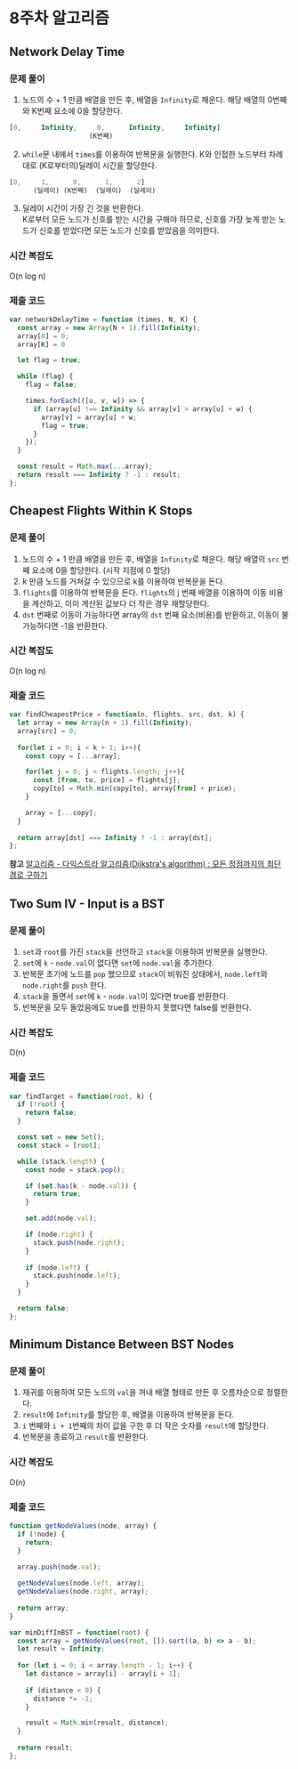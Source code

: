 # 8주차 알고리즘
## Network Delay Time
### 문제 풀이
1. 노드의 수 + 1 만큼 배열을 만든 후, 배열을 `Infinity`로 채운다. 해당 배열의 0번째와 K번째 요소에 0을 할당한다.
```javascript
[0,     Infinity,     0,      Infinity,     Infinity]
                    (K번째)
```
2. `while`문 내에서 `times`를 이용하여 반복문을 실행한다. K와 인접한 노드부터 차례대로 (K로부터의)딜레이 시간을 할당한다.
```javascript
[0,     1,      0,      1,      2]
      (딜레이) (K번째)  (딜레이)  (딜레이)
```
3. 딜레이 시간이 가장 긴 것을 반환한다.  
   K로부터 모든 노드가 신호를 받는 시간을 구해야 하므로, 신호를 가장 늦게 받는 노드가 신호를 받았다면 모든 노드가 신호를 받았음을 의미한다.


### 시간 복잡도
O(n log n)

### 제출 코드
```javascript
var networkDelayTime = function (times, N, K) {
  const array = new Array(N + 1).fill(Infinity);
  array[0] = 0;
  array[K] = 0

  let flag = true;

  while (flag) {
    flag = false;

    times.forEach(([u, v, w]) => {
      if (array[u] !== Infinity && array[v] > array[u] + w) {
        array[v] = array[u] + w;
        flag = true;
      }
    });
  }

  const result = Math.max(...array);
  return result === Infinity ? -1 : result;
};
```

## Cheapest Flights Within K Stops
### 문제 풀이
1. 노드의 수 + 1 만큼 배열을 만든 후, 배열을 `Infinity`로 채운다. 해당 배열의 `src` 번째 요소에 0을 할당한다. (시작 지점에 0 할당)
2. k 만큼 노드를 거쳐갈 수 있으므로 k를 이용하여 반복문을 돈다.
3. `flights`를 이용하여 반복문을 돈다. `flights`의 j 번째 배열을 이용하여 이동 비용을 계산하고, 이미 계산된 값보다 더 작은 경우 재할당한다.
4. `dst` 번째로 이동이 가능하다면 array의 `dst` 번째 요소(비용)를 반환하고, 이동이 불가능하다면 -1을 반환한다.

### 시간 복잡도
O(n log n)

### 제출 코드
```javascript
var findCheapestPrice = function(n, flights, src, dst, k) {
  let array = new Array(n + 1).fill(Infinity);
  array[src] = 0;
  
  for(let i = 0; i < k + 1; i++){
    const copy = [...array];

    for(let j = 0; j < flights.length; j++){
      const [from, to, price] = flights[j];
      copy[to] = Math.min(copy[to], array[from] + price);
    }

    array = [...copy];
  }
  
  return array[dst] === Infinity ? -1 : array[dst];
};
```

__참고__
[알고리즘 - 다익스트라 알고리즘(Dijkstra's algorithm) : 모든 정점까지의 최단 경로 구하기
](https://chanhuiseok.github.io/posts/algo-47/)

## Two Sum IV - Input is a BST
### 문제 풀이
1. `set`과 `root`를 가진 `stack`을 선언하고 `stack`을 이용하여 반복문을 실행한다.
2. `set`에 `k` - `node.val`이 없다면 `set`에 `node.val`을 추가한다.
3. 반복문 초기에 노드를 `pop` 했으므로 `stack`이 비워진 상태에서, `node.left`와 `node.right`를 `push` 한다.
4. `stack`을 돌면서 `set`에 `k` - `node.val`이 있다면 true를 반환한다.
5. 반복문을 모두 돌았음에도 true를 반환하지 못했다면 false를 반환한다.

### 시간 복잡도
O(n)

### 제출 코드
```javascript
var findTarget = function(root, k) {
  if (!root) {
    return false;
  }

  const set = new Set();
  const stack = [root];

  while (stack.length) {
    const node = stack.pop();

    if (set.has(k - node.val)) {
      return true;
    }

    set.add(node.val);

    if (node.right) {
      stack.push(node.right);
    }
    
    if (node.left) {
      stack.push(node.left);
    }
  }

  return false;
};
```

## Minimum Distance Between BST Nodes
### 문제 풀이
1. 재귀를 이용하여 모든 노드의 `val`을 꺼내 배열 형태로 만든 후 오름차순으로 정렬한다.
2. `result`에 `Infinity`를 할당한 후, 배열을 이용하여 반복문을 돈다.
3. `i` 번째와 `i + 1`번째의 차이 값을 구한 후 더 작은 숫자를 `result`에 할당한다.
4. 반복문을 종료하고 `result`를 반환한다.

### 시간 복잡도
O(n)

### 제출 코드
```javascript
function getNodeValues(node, array) {
  if (!node) {
    return;
  }

  array.push(node.val);
  
  getNodeValues(node.left, array);
  getNodeValues(node.right, array);
  
  return array;
}

var minDiffInBST = function(root) {
  const array = getNodeValues(root, []).sort((a, b) => a - b);
  let result = Infinity;
  
  for (let i = 0; i < array.length - 1; i++) {
    let distance = array[i] - array[i + 1];
    
    if (distance < 0) {
      distance *= -1;
    }

    result = Math.min(result, distance);
  }
  
  return result;
};
```
